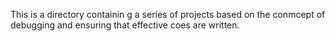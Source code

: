 This is a directory containin g a series of projects based on the conmcept of debugging and ensuring that effective coes are written.
